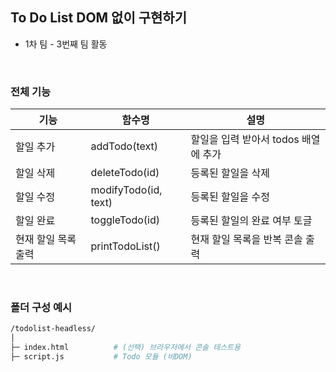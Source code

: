 ## To Do List DOM 없이 구현하기

- 1차 팀 - 3번째 팀 활동

<br/>

### 전체 기능

| 기능                | 함수명               | 설명                                 |
| ------------------- | -------------------- | ------------------------------------ |
| 할일 추가           | addTodo(text)        | 할일을 입력 받아서 todos 배열에 추가 |
| 할일 삭제           | deleteTodo(id)       | 등록된 할일을 삭제                   |
| 할일 수정           | modifyTodo(id, text) | 등록된 할일을 수정                   |
| 할일 완료           | toggleTodo(id)       | 등록된 할일의 완료 여부 토글         |
| 현재 할일 목록 출력 | printTodoList()      | 현재 할일 목록을 반복 콘솔 출력      |

<br/>

### 폴더 구성 예시

```bash
/todolist-headless/
│
├─ index.html          # (선택) 브라우저에서 콘솔 테스트용
├─ script.js           # Todo 모듈 (비DOM)
```

<br/>
